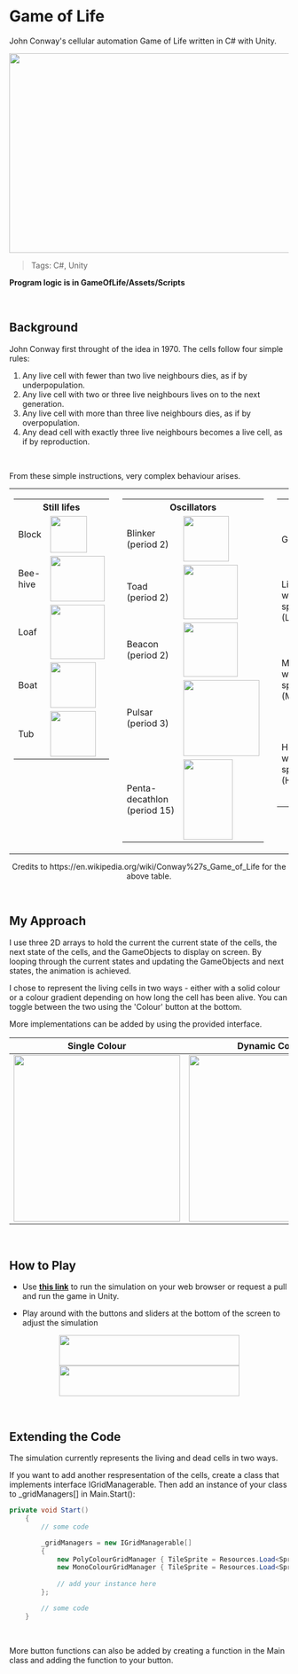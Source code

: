 # Game of Life
<p>John Conway's cellular automation Game of Life written in C# with Unity.</p>

<p align="center">
  <img width="640" height="360" src="https://imgur.com/68TZ2p8.gif">
</p>

> Tags: C#, Unity
<p><b>Program logic is in GameOfLife/Assets/Scripts</b></p>

</br>

## Background
<p>John Conway first throught of the idea in 1970. The cells follow four simple rules:

1. Any live cell with fewer than two live neighbours dies, as if by underpopulation.
2. Any live cell with two or three live neighbours lives on to the next generation.
3. Any live cell with more than three live neighbours dies, as if by overpopulation.
4. Any dead cell with exactly three live neighbours becomes a live cell, as if by reproduction.
</p>

<br>
<p>From these simple instructions, very complex behaviour arises.</p>

<table class="multicol" role="presentation" style="border-collapse: collapse; padding: 0; border: 0; background:transparent; width:auto; margin:auto;"><tbody><tr>
<td style="text-align: left; vertical-align: top;">
<table class="wikitable">

<tbody><tr>
<th colspan="2">Still lifes
</th></tr>
<tr>
<td>Block
</td>
<td><img width="66" height="66" src="https://upload.wikimedia.org/wikipedia/commons/thumb/9/96/Game_of_life_block_with_border.svg/1024px-Game_of_life_block_with_border.svg.png">
</td></tr>
<tr>
<td>Bee-<br>hive
</td>
<td><img width="98" height="82" src="https://upload.wikimedia.org/wikipedia/commons/thumb/6/67/Game_of_life_beehive.svg/98px-Game_of_life_beehive.svg.png">
</td></tr>
<tr>
<td>Loaf
</td>
<td><img width="98" height="98" src="https://upload.wikimedia.org/wikipedia/commons/thumb/f/f4/Game_of_life_loaf.svg/98px-Game_of_life_loaf.svg.png">
</td></tr>
<tr>
<td>Boat
</td>
<td><img width="82" height="82" src="https://upload.wikimedia.org/wikipedia/commons/thumb/7/7f/Game_of_life_boat.svg/82px-Game_of_life_boat.svg.png">
</td></tr>
<tr>
<td>Tub
</td>
<td><img width="82" height="82" src="https://upload.wikimedia.org/wikipedia/commons/thumb/3/31/Game_of_life_flower.svg/82px-Game_of_life_flower.svg.png">
</td></tr></tbody></table>
<p> 
</p>
</td>
<td style="text-align: left; vertical-align: top; padding-left: 1em;">
<table class="wikitable">

<tbody><tr>
<th colspan="2">Oscillators
</th></tr>
<tr>
<td>Blinker<br>(period 2)
</td>
<td><img width="82" height="82" src="https://upload.wikimedia.org/wikipedia/commons/9/95/Game_of_life_blinker.gif">
</td></tr>
<tr>
<td>Toad<br>(period 2)
</td>
<td><img width="98" height="98" src="https://upload.wikimedia.org/wikipedia/commons/1/12/Game_of_life_toad.gif">
</td></tr>
<tr>
<td>Beacon<br>(period 2)
</td>
<td><img width="98" height="98" src="https://upload.wikimedia.org/wikipedia/commons/1/1c/Game_of_life_beacon.gif">
</td></tr>
<tr>
<td>Pulsar<br>(period 3)
</td>
<td><img width="137" height="137" src="https://upload.wikimedia.org/wikipedia/commons/0/07/Game_of_life_pulsar.gif">
</td></tr>
<tr>
<td>Penta-<br>decathlon<br>(period&nbsp;15)
</td>
<td><img width="89" height="145" src="https://upload.wikimedia.org/wikipedia/commons/f/fb/I-Column.gif">
</td></tr></tbody></table>
<p> 
</p>
</td>
<td style="text-align: left; vertical-align: top; padding-left: 1em;">
<table class="wikitable">

<tbody><tr>
<th colspan="2">Spaceships
</th></tr>
<tr>
<td>Glider
</td>
<td><img width="84" height="84" src="https://upload.wikimedia.org/wikipedia/commons/f/f2/Game_of_life_animated_glider.gif">
</td></tr>
<tr>
<td>Light-<br>weight<br>spaceship<br>(LWSS)
</td>
<td><img width="98" height="126" src="https://upload.wikimedia.org/wikipedia/commons/3/37/Game_of_life_animated_LWSS.gif">
</td></tr>
<tr>
<td>Middle-<br>weight<br>spaceship<br>(MWSS)
</td>
<td><img width="162" height="146" src="https://upload.wikimedia.org/wikipedia/commons/4/4e/Animated_Mwss.gif">
</td></tr>
<tr>
<td>Heavy-<br>weight<br>spaceship<br>(HWSS)
</td>
<td><img width="178" height="146" src="https://upload.wikimedia.org/wikipedia/commons/4/4f/Animated_Hwss.gif">
</td></tr></tbody></table>
<p> 
</p>
</td></tr></tbody></table>

<p align = "center">
  Credits to https://en.wikipedia.org/wiki/Conway%27s_Game_of_Life for the above table.
</p>

</br>

## My Approach
<p>I use three 2D arrays to hold the current the current state of the cells, the next state of the cells, and the GameObjects to display on screen. By looping through the current states and updating the GameObjects and next states, the animation is achieved.</p>

<p>I chose to represent the living cells in two ways - either with a solid colour
or a colour gradient depending on how long the cell has been alive. You can toggle between
the two using the 'Colour' button at the bottom.</p>

<p>More implementations can be added by using the provided interface.</p>

| <a>**Single Colour**</a> | <a>**Dynamic Colour**</a> |
| :---: |:---:|
| <img width="300" height="300" src="https://imgur.com/YFV9rg5.png"> | <img width="300" height="300" src="https://imgur.com/r98NDlw.png"> |

</br>

## How to Play

- Use <a href="https://fontan10.itch.io/conways-game-of-life" target="_blank">**this link**</a> to run the simulation on your web browser or request a pull and run the game in Unity.

- Play around with the buttons and sliders at the bottom of the screen to adjust the simulation

<p align = "center">
  <img width="325" height="55" src="https://imgur.com/7nkuoxl.png"> <img width="325" height="55" src="https://imgur.com/3U8imOf.png">
</p>

</br>

## Extending the Code
<p>The simulation currently represents the living and dead cells in two ways.</p>

<p>If you want to add another respresentation of the cells, create a class that
implements interface IGridManagerable. Then add an instance of your class to
_gridManagers[] in Main.Start():</p>

```csharp
private void Start()
    {
        // some code

        _gridManagers = new IGridManagerable[]
        {
            new PolyColourGridManager { TileSprite = Resources.Load<Sprite>("Sprites/Square") },
            new MonoColourGridManager { TileSprite = Resources.Load<Sprite>("Sprites/Square") }
            
            // add your instance here
        };

        // some code
    }
```
<br>
<p>More button functions can also be added by creating a function in the Main class
and adding the function to your button.</p>
